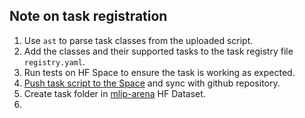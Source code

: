 ## Note on task registration

1. Use `ast` to parse task classes from the uploaded script.
2. Add the classes and their supported tasks to the task registry file `registry.yaml`.
3. Run tests on HF Space to ensure the task is working as expected.
4. [Push task script to the Space](https://huggingface.co/docs/huggingface_hub/guides/upload) and sync with github repository.
5. Create task folder in [mlip-arena](https://huggingface.co/datasets/atomind/mlip-arena) HF Dataset.
6. 